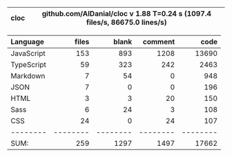 | cloc | github.com/AlDanial/cloc v 1.88 T=0.24 s (1097.4 files/s, 86675.0 lines/s) |
| ---- | -------------------------------------------------------------------------- |

| Language   |    files |    blank |  comment |     code |
| :--------- | -------: | -------: | -------: | -------: |
| JavaScript |      153 |      893 |     1208 |    13690 |
| TypeScript |       59 |      323 |      242 |     2463 |
| Markdown   |        7 |       54 |        0 |      948 |
| JSON       |        7 |        0 |        0 |      196 |
| HTML       |        3 |        3 |       20 |      150 |
| Sass       |        6 |       24 |        3 |      108 |
| CSS        |       24 |        0 |       24 |      107 |
| --------   | -------- | -------- | -------- | -------- |
| SUM:       |      259 |     1297 |     1497 |    17662 |
